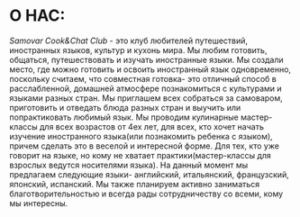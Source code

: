 О НАС:
======

*Samovar Cook&Chat Club* - это клуб любителей путешествий, иностранных языков, культур и кухонь мира. Мы любим готовить, общаться, путешествовать и изучать иностранные языки. Мы создали место, где можно готовить и освоить иностранный язык одновременно, поскольку считаем, что совместная готовка- это отличный способ в расслабленной, домашней атмосфере познакомиться с культурами и языками разных стран. Мы приглашем всех собраться за самоваром, приготовить и отведать блюда разных стран и выучить или попрактиковать любимый язык. Мы проводим кулинарные мастер-классы для всех возрастов от 4ех лет, для всех, кто хочет начать изучение иностранного языка(или познакомить ребенка с языком), причем сделать это в веселой и интересной форме. Для тех, кто уже говорит на языке, но кому не хватает практики(мастер-классы для взрослых ведутся носителями языка). На данный момент мы предлагаем следующие языки- английский, итальянский, французский, японский, испанский. Мы также планируем активно заниматься благотворительностью и всегда рады сотрудничеству со всеми, кому мы интересны.